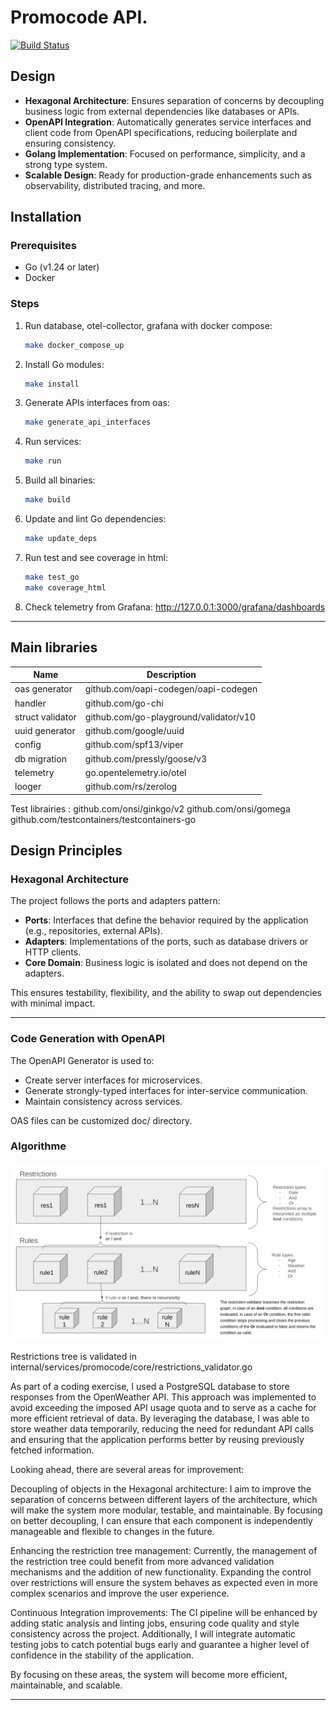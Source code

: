 # Promocode API.

[![Build Status](https://github.com/RemyRanger/promocode-module/actions/workflows/build.yml/badge.svg?branch=main)](https://github.com/RemyRanger/promocode-module/actions/workflows/main.yaml)

## Design

- **Hexagonal Architecture**: Ensures separation of concerns by decoupling business logic from external dependencies like databases or APIs.
- **OpenAPI Integration**: Automatically generates service interfaces and client code from OpenAPI specifications, reducing boilerplate and ensuring consistency.
- **Golang Implementation**: Focused on performance, simplicity, and a strong type system.
- **Scalable Design**: Ready for production-grade enhancements such as observability, distributed tracing, and more.

## Installation

### Prerequisites

- Go (v1.24 or later)
- Docker

### Steps

1. Run database, otel-collector, grafana with docker compose:
    ```bash
    make docker_compose_up
    ```

2. Install Go modules:
    ```bash
    make install
    ```

3. Generate APIs interfaces from oas:
    ```bash
    make generate_api_interfaces
    ```

4. Run services:
    ```bash
    make run
    ```

5. Build all binaries:
    ```bash
    make build
    ```

6. Update and lint Go dependencies:
    ```bash
    make update_deps
    ```

6. Run test and see coverage in html:
    ```bash
    make test_go
    make coverage_html
    ```

7. Check telemetry from Grafana:  http://127.0.0.1:3000/grafana/dashboards

---

## Main libraries

| Name              | Description                                           |
|-------------------|-------------------------------------------------------|
| oas generator     | github.com/oapi-codegen/oapi-codegen                  |
| handler           | github.com/go-chi                                     |
| struct validator  | github.com/go-playground/validator/v10                |
| uuid generator    | github.com/google/uuid                                |
| config            | github.com/spf13/viper                                |
| db migration      | github.com/pressly/goose/v3                           |
| telemetry         | go.opentelemetry.io/otel                              |
| looger            | github.com/rs/zerolog                                 |

Test librairies : 
github.com/onsi/ginkgo/v2
github.com/onsi/gomega
github.com/testcontainers/testcontainers-go

## Design Principles

### Hexagonal Architecture

The project follows the ports and adapters pattern:

- **Ports**: Interfaces that define the behavior required by the application (e.g., repositories, external APIs).
- **Adapters**: Implementations of the ports, such as database drivers or HTTP clients.
- **Core Domain**: Business logic is isolated and does not depend on the adapters.

This ensures testability, flexibility, and the ability to swap out dependencies with minimal impact.

---

### Code Generation with OpenAPI

The OpenAPI Generator is used to:

- Create server interfaces for microservices.
- Generate strongly-typed interfaces for inter-service communication.
- Maintain consistency across services.

OAS files can be customized doc/ directory.

### Algorithme

![Restrictions tree](./doc/img/image.png)

Restrictions tree is validated in internal/services/promocode/core/restrictions_validator.go

As part of a coding exercise, I used a PostgreSQL database to store responses from the OpenWeather API. This approach was implemented to avoid exceeding the imposed API usage quota and to serve as a cache for more efficient retrieval of data. By leveraging the database, I was able to store weather data temporarily, reducing the need for redundant API calls and ensuring that the application performs better by reusing previously fetched information.

Looking ahead, there are several areas for improvement:

Decoupling of objects in the Hexagonal architecture: I aim to improve the separation of concerns between different layers of the architecture, which will make the system more modular, testable, and maintainable. By focusing on better decoupling, I can ensure that each component is independently manageable and flexible to changes in the future.

Enhancing the restriction tree management: Currently, the management of the restriction tree could benefit from more advanced validation mechanisms and the addition of new functionality. Expanding the control over restrictions will ensure the system behaves as expected even in more complex scenarios and improve the user experience.

Continuous Integration improvements: The CI pipeline will be enhanced by adding static analysis and linting jobs, ensuring code quality and style consistency across the project. Additionally, I will integrate automatic testing jobs to catch potential bugs early and guarantee a higher level of confidence in the stability of the application.

By focusing on these areas, the system will become more efficient, maintainable, and scalable.

---
